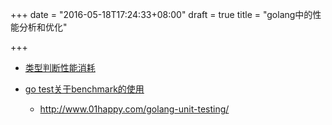 +++
date = "2016-05-18T17:24:33+08:00"
draft = true
title = "golang中的性能分析和优化"

+++


* [类型判断性能消耗](http://1234n.com/?post/hrxcly)

* [go test关于benchmark的使用](http://m.oschina.net/blog/57343)
	* http://www.01happy.com/golang-unit-testing/
